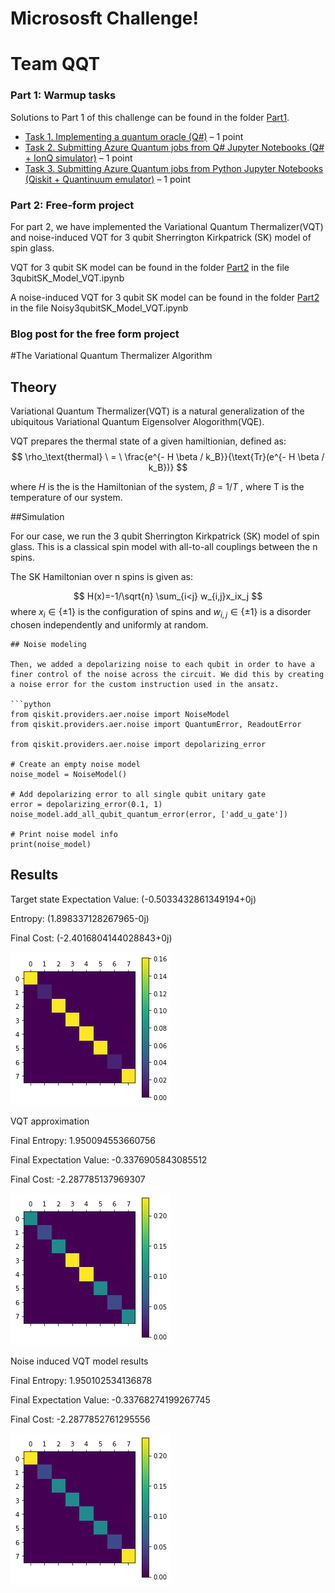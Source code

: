 # Micrososft Challenge!

# Team QQT

### Part 1: Warmup tasks
Solutions to Part 1 of this challenge can be found in the folder [Part1](./Part1).
* [Task 1. Implementing a quantum oracle (Q#)](./Part1/Task1_QuantumOracleQsharp.ipynb) – 1 point
* [Task 2. Submitting Azure Quantum jobs from Q# Jupyter Notebooks (Q# + IonQ simulator)](./Part1/Task2_DeutschAlgorithmQsharpIonQ.ipynb) – 1 point
* [Task 3. Submitting Azure Quantum jobs from Python Jupyter Notebooks (Qiskit + Quantinuum emulator)](./Part1/Task3_QrngQiskitQuantinuum.ipynb) – 1 point

### Part 2: Free-form project
For part 2, we have implemented the Variational Quantum Thermalizer(VQT) and noise-induced VQT for 3 qubit Sherrington Kirkpatrick (SK) model of spin glass.
 
VQT for 3 qubit SK model can be found in  the folder [Part2](./Part2) in the file 3qubitSK_Model_VQT.ipynb

A noise-induced VQT for 3 qubit SK model can be found in  the folder [Part2](./Part2) in the file Noisy3qubitSK_Model_VQT.ipynb



### Blog post for the free form project
#The Variational Quantum Thermalizer Algorithm


## Theory
Variational Quantum Thermalizer(VQT) is a natural generalization of the ubiquitous Variational Quantum Eigensolver Alogorithm(VQE).

VQT prepares the thermal state of a given hamiltionian, defined as:
$$
\rho_\text{thermal} \ = \ \frac{e^{- H \beta / k_B}}{\text{Tr}(e^{- H \beta / k_B})}
$$

where $H$ is the is the Hamiltonian of the system, $\beta \ = \ 1/T$ , where T 
is the temperature of our system.


##Simulation

For our case, we run the 3 qubit Sherrington Kirkpatrick (SK) model of spin glass. This is a classical
spin model with all-to-all couplings between the n spins.

The SK Hamiltonian over n spins is given as: 

$$
H(x)=-1/\sqrt{n} \sum_{i<j} w_{i,j}x_ix_j
$$
 where $x_i\in\{\pm 1\}$ is the configuration of spins and $w_{i,j}\in\{\pm 1\}$ is a disorder chosen independently and uniformly at random.


```
## Noise modeling

Then, we added a depolarizing noise to each qubit in order to have a finer control of the noise across the circuit. We did this by creating a noise error for the custom instruction used in the ansatz.

```python
from qiskit.providers.aer.noise import NoiseModel
from qiskit.providers.aer.noise import QuantumError, ReadoutError

from qiskit.providers.aer.noise import depolarizing_error

# Create an empty noise model
noise_model = NoiseModel()

# Add depolarizing error to all single qubit unitary gate
error = depolarizing_error(0.1, 1)
noise_model.add_all_qubit_quantum_error(error, ['add_u_gate'])

# Print noise model info
print(noise_model)
```

## Results
Target state
Expectation Value: (-0.5033432861349194+0j)

Entropy: (1.898337128267965-0j)

Final Cost: (-2.4016804144028843+0j)

![target.png](figures/target.png)

VQT approximation

Final Entropy: 1.950094553660756

Final Expectation Value: -0.3376905843085512

Final Cost: -2.287785137969307

![vqt.png](figures/vqt.png)

Noise induced VQT model results

Final Entropy: 1.950102534136878

Final Expectation Value: -0.33768274199267745

Final Cost: -2.2877852761295556

![noise.png](figures/noise.png)

